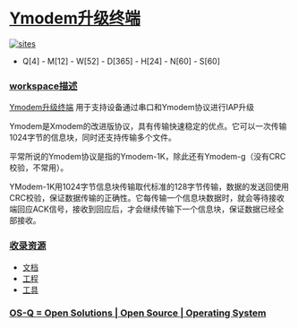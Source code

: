 ﻿# [Ymodem升级终端](https://github.com/OS-Q/W41)

[![sites](http://182.61.61.133/link/resources/OSQ.png)](http://www.OS-Q.com)

* Q[4] - M[12] - W[52] - D[365] - H[24] - N[60] - S[60]

### [workspace描述](https://github.com/OS-Q/W41/wiki)

[Ymodem升级终端](https://github.com/OS-Q/W41) 用于支持设备通过串口和Ymodem协议进行IAP升级


Ymodem是Xmodem的改进版协议，具有传输快速稳定的优点。它可以一次传输1024字节的信息块，同时还支持传输多个文件。

平常所说的Ymodem协议是指的Ymodem-1K，除此还有Ymodem-g（没有CRC校验，不常用）。

YModem-1K用1024字节信息块传输取代标准的128字节传输，数据的发送回使用CRC校验，保证数据传输的正确性。它每传输一个信息块数据时，就会等待接收端回应ACK信号，接收到回应后，才会继续传输下一个信息块，保证数据已经全部接收。

### [收录资源](https://github.com/OS-Q/)

* [文档](docs/)
* [工程](project/)
* [工具](software/)

### [OS-Q = Open Solutions | Open Source | Operating System ](http://www.OS-Q.com/W41)
